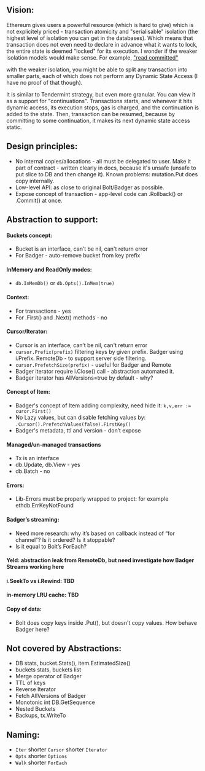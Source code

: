 ## Vision: 

Ethereum gives users a powerful resource (which is hard to give) which is not explicitely priced - 
transaction atomicity and "serialisable" isolation (the highest level of isolation you can get in the databases). 
Which means that transaction does not even need to declare in advance what it wants to lock, the entire 
state is deemed "locked" for its execution. I wonder if the weaker isolation models would make sense. 
For example, ["read committed"](https://en.wikipedia.org/wiki/Isolation_(database_systems)#Read_committed)

with the weaker isolation, you might be able to split any transaction into smaller parts, each of which 
does not perform any Dynamic State Access (I have no proof of that though).

It is similar to Tendermint strategy, but even more granular. You can view it as a support for "continuations". 
Transactions starts, and whenever it hits dynamic access, its execution stops, gas is charged, and the continuation 
is added to the state. Then, transaction can be resumed, because by committing to some continuation, it makes its 
next dynamic state access static.

## Design principles:
- No internal copies/allocations - all must be delegated to user. 
Make it part of contract - written clearly in docs, because it's unsafe (unsafe to put slice to DB and then change it). 
Known problems: mutation.Put does copy internally. 
- Low-level API: as close to original Bolt/Badger as possible.
- Expose concept of transaction - app-level code can .Rollback() or .Commit() at once. 

## Abstraction to support: 

#### Buckets concept:
- Bucket is an interface, can’t be nil, can't return error
- For Badger - auto-remove bucket from key prefix

#### InMemory and ReadOnly modes: 
- `db.InMemDb()` or `db.Opts().InMem(true)` 

#### Context:
- For transactions - yes
- For .First() and .Next() methods - no

#### Cursor/Iterator: 
- Cursor is an interface, can’t be nil, can't return error
- `cursor.Prefix(prefix)` filtering keys by given prefix. Badger using i.Prefix. RemoteDb - to support server side filtering.
- `cursor.PrefetchSize(prefix)` - useful for Badger and Remote
- Badger iterator require i.Close() call - abstraction automated it.
- Badger iterator has AllVersions=true by default - why?

#### Concept of Item:
- Badger's concept of Item adding complexity, need hide it: `k,v,err := curor.First()`
- No Lazy values, but can disable fetching values by: `.Cursor().PrefetchValues(false).FirstKey()`
- Badger's metadata, ttl and version - don’t expose

#### Managed/un-managed transactions
- Tx is an interface
- db.Update, db.View - yes
- db.Batch - no
  
#### Errors: 
- Lib-Errors must be properly wrapped to project: for example ethdb.ErrKeyNotFound

#### Badger’s streaming:
- Need more research: why it’s based on callback instead of  “for channel”? Is it ordered? Is it stoppable? 
- Is it equal to Bolt’s ForEach?

#### Yeld: abstraction leak from RemoteDb, but need investigate how Badger Streams working here
#### i.SeekTo vs i.Rewind: TBD
#### in-memory LRU cache: TBD
#### Copy of data: 
- Bolt does copy keys inside .Put(), but doesn't copy values. How behave Badger here? 

## Not covered by Abstractions:
- DB stats, bucket.Stats(), item.EstimatedSize()
- buckets stats, buckets list
- Merge operator of Badger 
- TTL of keys
- Reverse Iterator
- Fetch AllVersions of Badger
- Monotonic int DB.GetSequence 
- Nested Buckets
- Backups, tx.WriteTo

## Naming: 
- `Iter` shorter `Cursor` shorter `Iterator`
- `Opts` shorter `Options`
- `Walk` shorter `ForEach`
